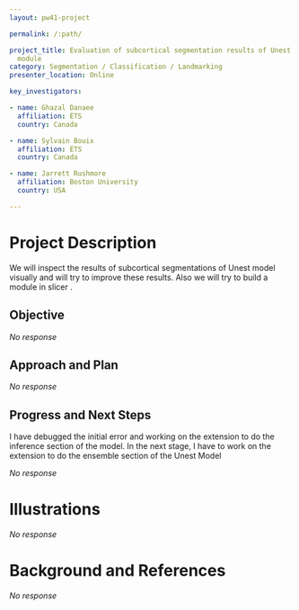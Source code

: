 ```yaml
---
layout: pw41-project

permalink: /:path/

project_title: Evaluation of subcortical segmentation results of Unest Model and creating a slicer
  module
category: Segmentation / Classification / Landmarking
presenter_location: Online

key_investigators:

- name: Ghazal Danaee
  affiliation: ÉTS
  country: Canada

- name: Sylvain Bouix
  affiliation: ÉTS
  country: Canada

- name: Jarrett Rushmore
  affiliation: Boston University
  country: USA

---
```


# Project Description

<!-- Add a short paragraph describing the project. -->


We will inspect the results of subcortical segmentations of Unest model visually and will try to improve these results. Also we will try to build a module in slicer .



## Objective

<!-- Describe here WHAT you would like to achieve (what you will have as end result). -->


_No response_



## Approach and Plan

<!-- Describe here HOW you would like to achieve the objectives stated above. -->


_No response_



## Progress and Next Steps
I have debugged the initial error and working on the extension to do the inference section of the model.
In the next stage, I have to work on the extension to do the ensemble section of the Unest Model


_No response_



# Illustrations

<!-- Add pictures and links to videos that demonstrate what has been accomplished. -->


_No response_



# Background and References

<!-- If you developed any software, include link to the source code repository.
     If possible, also add links to sample data, and to any relevant publications. -->


_No response_

